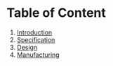 # Table of Content

1. [Introduction](1_Introduction.md)
2. [Specification](2_Specification.md)
3. [Design](3_Design.md)
4. [Manufacturing](Manufacturing.md)

